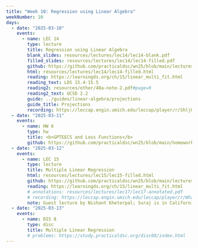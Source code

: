 ```yaml
---
title: "Week 10: Regression using Linear Algebra"
weekNumber: 10
days:
  - date: "2025-03-10"
    events:
      - name: LEC 14
        type: lecture
        title: Regression using Linear Algebra
        blank_slides: resources/lectures/lec14/lec14-blank.pdf
        filled_slides: resources/lectures/lec14/lec14-filled.pdf
        github: https://github.com/practicaldsc/wn25/blob/main/lectures/lec14/
        html: resources/lectures/lec14/lec14-filled.html 
        reading: https://learningds.org/ch/15/linear_multi_fit.html
        reading_text: LDS 15.4-15.5
        reading2: resources/other/40a-note-2.pdf#page=9
        reading2_text: UCSD 2.2
        guide: ../guides/linear-algebra/projections
        guide_title: Projections
        recording: https://leccap.engin.umich.edu/leccap/player/r/ShljO9
  - date: "2025-03-11"
    events:
      - name: HW 6
        type: hw
        title: <b>GPTEECS and Loss Functions</b>
        github: https://github.com/practicaldsc/wn25/blob/main/homeworks/hw06/hw06.ipynb
  - date: "2025-03-12"
    events:
      - name: LEC 15
        type: lecture
        title: Multiple Linear Regression
        html: resources/lectures/lec15/lec15-filled.html
        github: https://github.com/practicaldsc/wn25/blob/main/lectures/lec15/
        reading: https://learningds.org/ch/15/linear_multi_fit.html
        # annotations: resources/lectures/lec17/lec17-annotated.pdf
        # recording: https://leccap.engin.umich.edu/leccap/player/r/WhzPW8
        note: Guest lecture by Nishant Kheterpal; Suraj is in California supporting his <a href="https://dsc-capstone.org/showcase-25/">former UCSD students</a> (but has OH today/tomorrow).
  - date: "2025-03-13"
    events:
      - name: DIS 8
        type: disc
        title: Multiple Linear Regression
        # problems: https://study.practicaldsc.org/disc08/index.html
---
```


